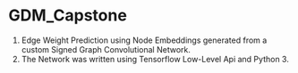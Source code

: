 # GDM_Capstone
1) Edge Weight Prediction using Node Embeddings generated from a custom Signed Graph Convolutional Network.
2) The Network was written using Tensorflow Low-Level Api and Python 3.
